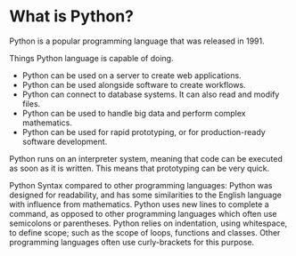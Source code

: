 # What is Python?

Python is a popular programming language that was released in 1991.

Things Python language is capable of doing. 
- Python can be used on a server to create web applications.
- Python can be used alongside software to create workflows.
- Python can connect to database systems. It can also read and modify  files.
- Python can be used to handle big data and perform complex mathematics.
- Python can be used for rapid prototyping, or for production-ready software development.

Python runs on an interpreter system, meaning that code can be executed as soon as it is written. This means that prototyping can be very quick.

Python Syntax compared to other programming languages:
Python was designed for readability, and has some similarities to the English language with influence from mathematics.
Python uses new lines to complete a command, as opposed to other programming languages which often use semicolons or parentheses.
Python relies on indentation, using whitespace, to define scope; such as the scope of loops, functions and classes. Other programming languages often use curly-brackets for this purpose.
